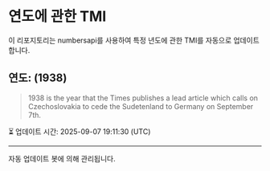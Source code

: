 
# 연도에 관한 TMI

이 리포지토리는 numbersapi를 사용하여 특정 년도에 관한 TMI를 자동으로 업데이트합니다.

## 연도: (1938)
> 1938 is the year that the Times publishes a lead article which calls on Czechoslovakia to cede the Sudetenland to Germany on September 7th.

⏳ 업데이트 시간: 2025-09-07 19:11:30 (UTC)

---
자동 업데이트 봇에 의해 관리됩니다.
